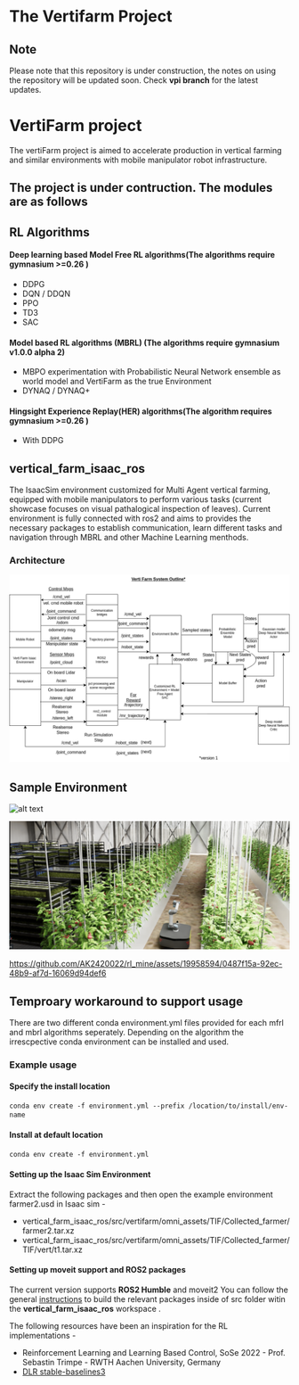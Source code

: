 # The Vertifarm Project

## Note
Please note that this repository is under construction, the notes on using the repository will be updated soon. Check **vpi branch** for the latest updates.

# VertiFarm project
The vertiFarm project is aimed to accelerate production in vertical farming and similar environments with mobile manipulator robot infrastructure.

##  The project is under contruction. The modules are as follows
   ## RL Algorithms 
   #### Deep learning based Model Free RL algorithms(The algorithms require gymnasium >=0.26 )
   - DDPG
   - DQN / DDQN
   - PPO
   - TD3
   - SAC
   #### Model based RL algorithms (MBRL) (The algorithms require gymnasium v1.0.0 alpha 2)
   - MBPO experimentation with Probabilistic Neural Network ensemble as world model and VertiFarm as the true Environment
   - DYNAQ / DYNAQ+
   #### Hingsight Experience Replay(HER) algorithms(The algorithm requires gymnasium >=0.26 )
   - With DDPG
   ## vertical_farm_isaac_ros
   The IsaacSim environment customized for Multi Agent vertical farming, equipped with mobile manipulators to perform various tasks (current showcase focuses on visual pathalogical inspection of leaves). Current environment is fully connected with ros2 and aims to provides the necessary packages to establish communication, learn different tasks and navigation through MBRL and other Machine Learning menthods. 

### Architecture

![alt text](docs/verti_farm_v1.png)

## Sample Environment
![alt text](docs/env.png)

![alt text](docs/tif.png)

https://github.com/AK2420022/rl_mine/assets/19958594/0487f15a-92ec-48b9-af7d-16069d94def6

## Temproary workaround to support usage
 There are two different conda environment.yml files provided for each mfrl and mbrl algorithms seperately. Depending on the algorithm the irrescpective conda environment can be installed and used. 
 ### Example usage
 #### Specify the install location
 ```
 conda env create -f environment.yml --prefix /location/to/install/env-name
 ```
  #### Install at default location
 ```
 conda env create -f environment.yml
 ```
 #### Setting up the Isaac Sim Environment 
 Extract the following packages and then open the example environment farmer2.usd in Isaac sim - 
 - vertical_farm_isaac_ros/src/vertifarm/omni_assets/TIF/Collected_farmer/farmer2.tar.xz
 - vertical_farm_isaac_ros/src/vertifarm/omni_assets/TIF/Collected_farmer/TIF/vert/t1.tar.xz
 #### Setting up moveit support and ROS2 packages 
 The current version supports **ROS2 Humble** and moveit2
 You can follow the general [instructions](https://docs.ros.org/en/eloquent/Tutorials/Creating-Your-First-ROS2-Package.html#build-a-package) to build the relevant packages inside of src folder witin the **vertical_farm_isaac_ros** workspace . 
   
The following resources have been an inspiration for the RL implementations - 
-  Reinforcement Learning and Learning Based Control, SoSe 2022 - Prof. Sebastin Trimpe - RWTH Aachen University, Germany
-  [DLR stable-baselines3](https://github.com/DLR-RM/stable-baselines3/tree/master)
